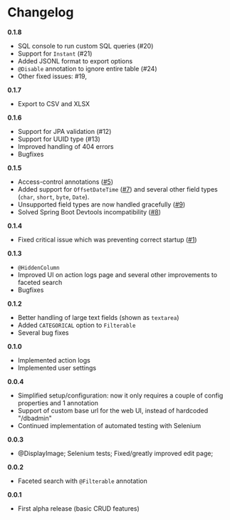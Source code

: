 # Changelog

**0.1.8**
- SQL console to run custom SQL queries (#20)
- Support for `Instant` (#21)
- Added JSONL format to export options
- `@Disable` annotation to ignore entire table (#24)
- Other fixed issues: #19,

**0.1.7**
- Export to CSV and XLSX

**0.1.6**
- Support for JPA validation (#12)
- Support for UUID type (#13)
- Improved handling of 404 errors
- Bugfixes

**0.1.5**
- Access-control annotations ([#5](https://github.com/aileftech/spring-boot-database-admin/issues/5))
- Added support for `OffsetDateTime` ([#7](https://github.com/aileftech/spring-boot-database-admin/issues/7)) and several other field types (`char`, `short`, `byte`, `Date`).
- Unsupported field types are now handled gracefully ([#9](https://github.com/aileftech/spring-boot-database-admin/issues/9))
- Solved Spring Boot Devtools incompatibility ([#8](https://github.com/aileftech/spring-boot-database-admin/issues/8))

**0.1.4**
- Fixed critical issue which was preventing correct startup ([#1](https://github.com/aileftech/spring-boot-database-admin/issues/1))

**0.1.3**
- `@HiddenColumn`
- Improved UI on action logs page and several other improvements to faceted search
- Bugfixes

**0.1.2**
- Better handling of large text fields (shown as `textarea`)
- Added `CATEGORICAL` option to `Filterable`
- Several bug fixes

**0.1.0**
- Implemented action logs
- Implemented user settings

**0.0.4**
- Simplified setup/configuration: now it only requires a couple of config properties and 1 annotation
- Support of custom base url for the web UI, instead of hardcoded "/dbadmin"
- Continued implementation of automated testing with Selenium

**0.0.3**
- @DisplayImage; Selenium tests; Fixed/greatly improved edit page;

**0.0.2**
- Faceted search with `@Filterable` annotation

**0.0.1**
- First alpha release (basic CRUD features)
